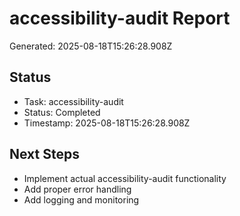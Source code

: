 # accessibility-audit Report

Generated: 2025-08-18T15:26:28.908Z

## Status
- Task: accessibility-audit
- Status: Completed
- Timestamp: 2025-08-18T15:26:28.908Z

## Next Steps
- Implement actual accessibility-audit functionality
- Add proper error handling
- Add logging and monitoring
